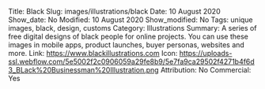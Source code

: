 Title: Black
Slug: images/illustrations/black
Date: 10 August 2020
Show_date: No
Modified: 10 August 2020
Show_modified: No
Tags: unique images, black, design, customs
Category: Illustrations
Summary: A series of free digital designs of black people for online projects. You can use these images in mobile apps, product launches, buyer personas, websites and more.
Link: https://www.blackillustrations.com
Icon: https://uploads-ssl.webflow.com/5e5002f2c0906059a29fe8b9/5e7fa9ca29502f4271b4f6d3_BLack%20Businessman%20Illustration.png
Attribution: No
Commercial: Yes
